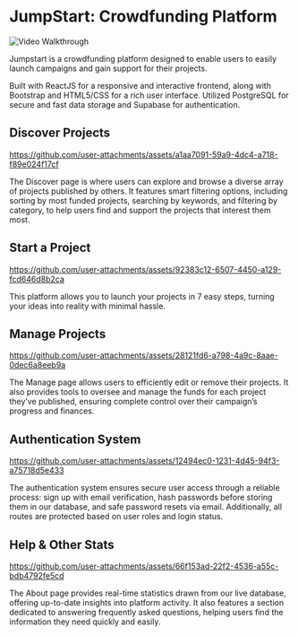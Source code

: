 # JumpStart: Crowdfunding Platform

<img src='./private/1-Landing_Page-gif.gif' title='Video Walkthrough' width='' alt='Video Walkthrough' />

<p>Jumpstart is a crowdfunding platform designed to enable users to easily launch campaigns and gain support for their projects.</p>

<p>Built with ReactJS for a responsive and interactive frontend, along with Bootstrap and HTML5/CSS for a rich user interface. Utilized PostgreSQL for secure and fast data storage and Supabase for authentication.</p>


## Discover Projects

https://github.com/user-attachments/assets/a1aa7091-59a9-4dc4-a718-f89e024f17cf

<p>
The Discover page is where users can explore and browse a diverse array of projects published by others. It features smart filtering options, including sorting by most funded projects, searching by keywords, and filtering by category, to help users find and support the projects that interest them most.
</p>

## Start a Project

https://github.com/user-attachments/assets/92383c12-6507-4450-a129-fcd646d8b2ca

<p>
This platform allows you to launch your projects in 7 easy steps, turning your ideas into reality with minimal hassle.
</p>

## Manage Projects

https://github.com/user-attachments/assets/28121fd6-a798-4a9c-8aae-0dec6a8eeb9a

<p>
The Manage page allows users to efficiently edit or remove their projects. It also provides tools to oversee and manage the funds for each project they’ve published, ensuring complete control over their campaign’s progress and finances.
</p>

## Authentication System

https://github.com/user-attachments/assets/12494ec0-1231-4d45-94f3-a75718d5e433

<p>
The authentication system ensures secure user access through a reliable process: sign up with email verification, hash passwords before storing them in our database, and safe password resets via email. Additionally, all routes are protected based on user roles and login status. 
</p>

## Help & Other Stats

https://github.com/user-attachments/assets/66f153ad-22f2-4536-a55c-bdb4792fe5cd

<p>
The About page provides real-time statistics drawn from our live database, offering up-to-date insights into platform activity. It also features a section dedicated to answering frequently asked questions, helping users find the information they need quickly and easily.
</p>




